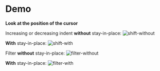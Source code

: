 # Demo

**Look at the position of the cursor**

Increasing or decreasing indent **without** stay-in-place:
![shift-without](https://user-images.githubusercontent.com/3751019/179921977-fc8ef142-66fc-469b-b398-2a7aa3a97b70.gif)

**With** stay-in-place:
![shift-with](https://user-images.githubusercontent.com/3751019/179921975-b63c7ee5-8327-4780-9da5-1be27ec9aafc.gif)

Filter **without** stay-in-place:
![filter-without](https://user-images.githubusercontent.com/3751019/179921971-db343198-f917-4bc6-b7da-ef103e8e188f.gif)

**With** stay-in-place:
![filter-with](https://user-images.githubusercontent.com/3751019/179921967-252190fe-288d-420a-aded-e1c239bf96a4.gif)

